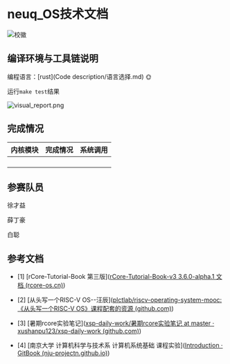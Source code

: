 # neuq_OS技术文档



![校徽](F:\桌面\git\rCore\docs\img\school.jpg)

## 编译环境与工具链说明

编程语言：[rust](Code description/语言选择.md)  :sun_with_face:

运行`make test`结果

![visual_report.png](F:\桌面\git\rCore\docs\img\visual_report.png)



## 完成情况

| 内核模块| 完成情况 | 系统调用 |
| :------- | ---- | ---- |
|          |      |      |
|          |      |      |
|          |      |      |
|          |      |      |



## 参赛队员

徐才益

薛丁豪

白聪

## 参考文档

- [1] [rCore-Tutorial-Book 第三版]([rCore-Tutorial-Book-v3 3.6.0-alpha.1 文档 (rcore-os.cn)](https://rcore-os.cn/rCore-Tutorial-Book-v3/index.html))
- [2] [从头写一个RISC-V OS--汪辰]([plctlab/riscv-operating-system-mooc: 《从头写一个RISC-V OS》课程配套的资源 (github.com)](https://github.com/plctlab/riscv-operating-system-mooc))
- [3] [暑期rcore实验笔记]([xsp-daily-work/暑期rcore实验笔记 at master · xushanpu123/xsp-daily-work (github.com)](https://github.com/xushanpu123/xsp-daily-work/tree/master/暑期rcore实验笔记))

- [4] [南京大学 计算机科学与技术系 计算机系统基础 课程实验]([Introduction · GitBook (nju-projectn.github.io)](https://nju-projectn.github.io/ics-pa-gitbook/ics2024/))

